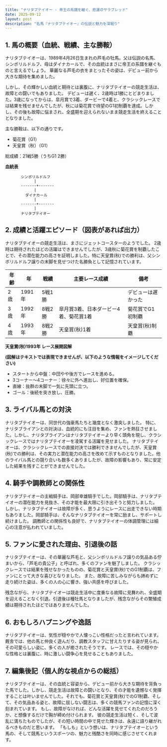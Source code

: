 ```yaml
---
title: "ナリタブテイオー - 帝王の系譜を継ぐ、悲運のサラブレッド"
date: 2025-09-12
layout: post
description: "名馬『ナリタブテイオー』の伝説と魅力を深堀り"
---
```


## 1. 馬の概要（血統、戦績、主な勝鞍）

ナリタブテイオーは、1989年4月26日生まれの芦毛の牡馬。父は伝説の名馬、シンボリルドルフ、母はダイナカールで、その血統はまさに帝王の系譜を継ぐものと言えるでしょう。  華麗なる芦毛の衣をまとったその姿は、デビュー前から大きな期待を集めました。

しかし、その輝かしい血統と期待とは裏腹に、ナリタブテイオーの競走生活は、故障との闘いでもありました。  デビューは遅く、2歳時は1勝にとどまりました。3歳になってからは、皐月賞で3着、ダービーで4着と、クラシックレースでは結果を残せませんでしたが、秋には菊花賞で待望のG1初制覇を達成。しかし、その後も故障に悩まされ、全盛期を迎えられないまま競走生活を終えることとなりました。

主な勝鞍は、以下の通りです。

* 菊花賞（G1）
* 天皇賞（秋）（G1）


総成績：21戦5勝（うちG1 2勝）

**血統表**

```
       シンボリルドルフ
             |
       -------+-------
             |
         ダイナカール
             |
       -------+-------
             |
       ナリタブテイオー
```


## 2. 成績と活躍エピソード（図表があれば出力）

ナリタブテイオーの競走生活は、まさにジェットコースターのようでした。  2歳時は期待されたほどの活躍はできませんでしたが、3歳秋に菊花賞を制覇したことで、その潜在能力の高さを証明しました。特に天皇賞(秋)での勝利は、父シンボリルドルフ譲りの末脚を見せつけた名勝負として記憶されています。


| 年齢 | 年 | 戦績 | 主要レース成績 | 備考 |
|---|---|---|---|---|
| 2歳 | 1991年 | 5戦1勝 |  | デビューは遅かった |
| 3歳 | 1992年 | 8戦2勝 | 皐月賞3着、日本ダービー4着、菊花賞1着 | 菊花賞でG1初制覇 |
| 4歳 | 1993年 | 8戦2勝 | 天皇賞(秋)1着 | 天皇賞(秋)制覇 |


**天皇賞(秋)1993年 レース展開図解**

**(図解はテキストでは表現できませんが、以下のような情報をイメージしてください)**

* スタートから中盤：中団やや後方でレースを進める。
* 3コーナー～4コーナー：徐々に外へ進出し、好位置を確保。
* 直線：抜群の末脚で一気に先頭に立つ。
* ゴール：後続を突き放し、圧勝。


## 3. ライバル馬との対決

ナリタブテイオーは、同世代の強豪馬たちと幾度となく激突しました。  特に、ナリタブライアンとの対決は、血統的にも注目を集め、ファンを熱狂させました。しかし、ナリタブライアンはナリタブテイオーより早く頭角を現し、クラシックレースではナリタブテイオーを凌駕する活躍を見せました。  ナリタブテイオーは、クラシックレースでの直接対決では勝利できませんでしたが、天皇賞(秋)での勝利は、その実力と潜在能力の高さを改めて示すものとなりました。他のライバル馬との競り合いも数多くありましたが、故障の影響もあり、常に安定した結果を残すことができませんでした。


## 4. 騎手や調教師との関係性

ナリタブテイオーの主戦騎手は、岡部幸雄騎手でした。岡部騎手は、ナリタブテイオーの潜在能力を見抜き、その才能を最大限に引き出そうと努力しました。  しかし、ナリタブテイオーは故障が多く、思うようにレースに出走できない時期もありました。岡部騎手は、そんなナリタブテイオーを常に励まし、サポートし続けました。  調教師との関係性も良好で、ナリタブテイオーの体調管理には細心の注意が払われていました。


## 5. ファンに愛された理由、引退後の話

ナリタブテイオーは、その華麗な芦毛と、父シンボリルドルフ譲りの気品ある佇まいから、「芦毛の貴公子」と呼ばれ、多くのファンを魅了しました。  クラシックレースでは結果を残せなかったものの、菊花賞と天皇賞(秋)でのG1制覇は、ファンにとって大きな喜びとなりました。  また、故障に苦しみながらも諦めずに走り続けた姿は、多くの人の心に響き、強い共感を呼びました。

残念ながら、ナリタブテイオーは競走生活中に度重なる故障に見舞われ、全盛期を迎えることなく引退。引退後は種牡馬となりましたが、残念ながらその繁殖成績は期待されたほどではありませんでした。


## 6. おもしろハプニングや逸話

ナリタブテイオーは、気性が穏やかで人懐っこい性格だったと言われています。  厩舎では、他の馬と仲良く遊んだり、調教スタッフに甘えたりする姿が見られ、その可愛らしい姿に、多くの人が癒されたそうです。  レースでは、その穏やかな性格とは裏腹に、時に激しい闘争心を見せることもありました。


## 7. 編集後記（個人的な視点からの総括）

ナリタブテイオーは、その血統と容姿から、デビュー前から大きな期待を背負った馬でした。しかし、競走生活は故障との闘いとなり、その才能を遺憾なく発揮することは叶いませんでした。それでも、菊花賞と天皇賞(秋)でのG1制覇、そして、その気品ある姿と、故障に屈しない闘志は、多くの競馬ファンの記憶に深く刻まれています。  もし、故障がなければ、どんな活躍を見せてくれたのだろうか、と想像するだけで胸が締め付けられます。  彼の競走生活は短く、そして波乱に満ちたものでしたが、その短い時間の中で見せた輝きは、永遠に語り継がれるべきものだと思います。  「もしも」という想いは、ナリタブテイオーという馬の、そして競馬というスポーツの、魅力と残酷さを同時に感じさせてくれます。
